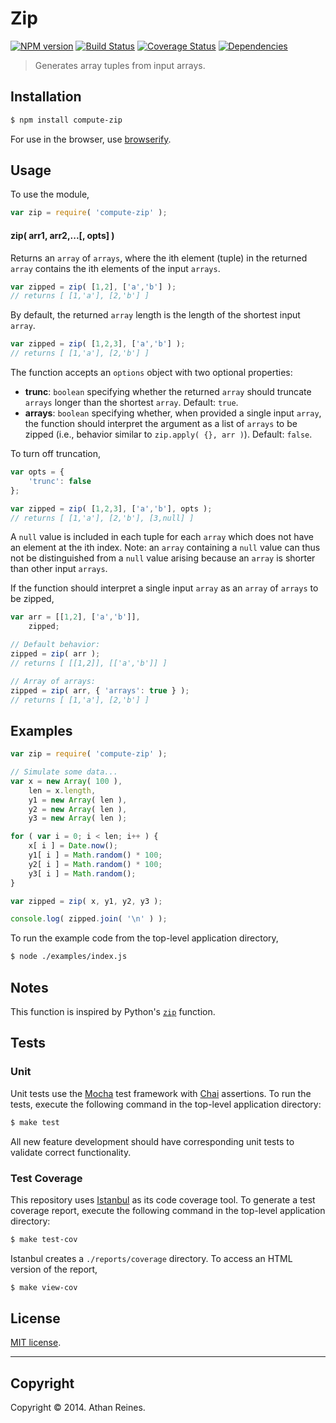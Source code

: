 Zip
===
[![NPM version][npm-image]][npm-url] [![Build Status][travis-image]][travis-url] [![Coverage Status][coveralls-image]][coveralls-url] [![Dependencies][dependencies-image]][dependencies-url]

> Generates array tuples from input arrays.


## Installation

``` bash
$ npm install compute-zip
```

For use in the browser, use [browserify](https://github.com/substack/node-browserify).


## Usage

To use the module,

``` javascript
var zip = require( 'compute-zip' );
```

#### zip( arr1, arr2,...[, opts] )

Returns an `array` of `arrays`, where the ith element (tuple) in the returned `array` contains the ith elements of the input `arrays`.

``` javascript
var zipped = zip( [1,2], ['a','b'] );
// returns [ [1,'a'], [2,'b'] ]
```

By default, the returned `array` length is the length of the shortest input `array`.

``` javascript
var zipped = zip( [1,2,3], ['a','b'] );
// returns [ [1,'a'], [2,'b'] ]
```

The function accepts an `options` object with two optional properties:

*	__trunc__: `boolean` specifying whether the returned `array` should truncate `arrays` longer than the shortest `array`. Default: `true`.
*	__arrays__: `boolean` specifying whether, when provided a single input `array`, the function should interpret the argument as a list of `arrays` to be zipped (i.e., behavior similar to `zip.apply( {}, arr )`). Default: `false`.

To turn off truncation,

``` javascript
var opts = {
	'trunc': false	
};

var zipped = zip( [1,2,3], ['a','b'], opts );
// returns [ [1,'a'], [2,'b'], [3,null] ]
```

A `null` value is included in each tuple for each `array` which does not have an element at the ith index. Note: an `array` containing a `null` value can thus not be distinguished from a `null` value arising because an `array` is shorter than other input `arrays`.

If the function should interpret a single input `array` as an `array` of `arrays` to be zipped,

``` javascript
var arr = [[1,2], ['a','b']],
	zipped;

// Default behavior:
zipped = zip( arr );
// returns [ [[1,2]], [['a','b']] ]

// Array of arrays:
zipped = zip( arr, { 'arrays': true } );
// returns [ [1,'a'], [2,'b'] ]
```


## Examples

``` javascript
var zip = require( 'compute-zip' );

// Simulate some data...
var x = new Array( 100 ),
	len = x.length,
	y1 = new Array( len ),
	y2 = new Array( len ),
	y3 = new Array( len );

for ( var i = 0; i < len; i++ ) {
	x[ i ] = Date.now();
	y1[ i ] = Math.random() * 100;
	y2[ i ] = Math.random() * 100;
	y3[ i ] = Math.random();
}

var zipped = zip( x, y1, y2, y3 );

console.log( zipped.join( '\n' ) );
```

To run the example code from the top-level application directory,

``` bash
$ node ./examples/index.js
```


## Notes

This function is inspired by Python's [`zip`](https://docs.python.org/3.3/library/functions.html#zip) function.


## Tests

### Unit

Unit tests use the [Mocha](http://visionmedia.github.io/mocha) test framework with [Chai](http://chaijs.com) assertions. To run the tests, execute the following command in the top-level application directory:

``` bash
$ make test
```

All new feature development should have corresponding unit tests to validate correct functionality.


### Test Coverage

This repository uses [Istanbul](https://github.com/gotwarlost/istanbul) as its code coverage tool. To generate a test coverage report, execute the following command in the top-level application directory:

``` bash
$ make test-cov
```

Istanbul creates a `./reports/coverage` directory. To access an HTML version of the report,

``` bash
$ make view-cov
```


## License

[MIT license](http://opensource.org/licenses/MIT). 


---
## Copyright

Copyright &copy; 2014. Athan Reines.


[npm-image]: http://img.shields.io/npm/v/compute-zip.svg
[npm-url]: https://npmjs.org/package/compute-zip

[travis-image]: http://img.shields.io/travis/compute-io/zip/master.svg
[travis-url]: https://travis-ci.org/compute-io/zip

[coveralls-image]: https://img.shields.io/coveralls/compute-io/zip/master.svg
[coveralls-url]: https://coveralls.io/r/compute-io/zip?branch=master

[dependencies-image]: http://img.shields.io/david/compute-io/zip.svg
[dependencies-url]: https://david-dm.org/compute-io/zip

[dev-dependencies-image]: http://img.shields.io/david/dev/compute-io/zip.svg
[dev-dependencies-url]: https://david-dm.org/dev/compute-io/zip

[github-issues-image]: http://img.shields.io/github/issues/compute-io/zip.svg
[github-issues-url]: https://github.com/compute-io/zip/issues
